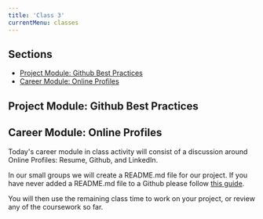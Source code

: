 ```yaml
---
title: 'Class 3'
currentMenu: classes
---
```


## Sections

- [Project Module: Github Best Practices](#project-module-github-best-practices)
- [Career Module: Online Profiles](#career-module-online-profiles)

## Project Module: Github Best Practices

## Career Module: Online Profiles

Today's career module in class activity will consist of a discussion around Online Profiles: Resume, Github, and LinkedIn.

In our small groups we will create a README.md file for our project. If you have never added a README.md file to a Github please follow [this guide](../../articles/github-readme).

You will then use the remaining class time to work on your project, or review any of the coursework so far.